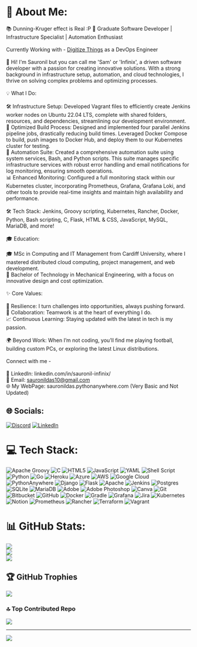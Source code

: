 # 💫 About Me:

📚 Dunning-Kruger effect is Real :P
🚀 Graduate Software Developer | Infrastructure Specialist | Automation Enthusiast<br><br>Currently Working with - [Digitize Things](http://www.digitizethings.com/) as a DevOps Engineer<br><br>👋 Hi! I'm Sauronil but you can call me 'Sam' or 'Infinix', a driven software developer with a passion for creating innovative solutions. With a strong background in infrastructure setup, automation, and cloud technologies, I thrive on solving complex problems and optimizing processes.<br><br>💡 What I Do:<br><br>    🛠 Infrastructure Setup: Developed Vagrant files to efficiently create Jenkins worker nodes on Ubuntu 22.04 LTS, complete with shared folders, resources, and dependencies, streamlining our development environment.<br>    🚀 Optimized Build Process: Designed and implemented four parallel Jenkins pipeline jobs, drastically reducing build times. Leveraged Docker Compose to build, push images to Docker Hub, and deploy them to our Kubernetes cluster for testing.<br>    🤖 Automation Suite: Created a comprehensive automation suite using system services, Bash, and Python scripts. This suite manages specific infrastructure services with robust error handling and email notifications for log monitoring, ensuring smooth operations.<br>    📊 Enhanced Monitoring: Configured a full monitoring stack within our Kubernetes cluster, incorporating Prometheus, Grafana, Grafana Loki, and other tools to provide real-time insights and maintain high availability and performance.<br><br>🛠 Tech Stack: Jenkins, Groovy scripting, Kubernetes, Rancher, Docker, Python, Bash scripting, C, Flask, HTML & CSS, JavaScript, MySQL, MariaDB, and more!<br><br>🎓 Education:<br><br>    🎓 MSc in Computing and IT Management from Cardiff University, where I mastered distributed cloud computing, project management, and web development.<br>    🔧 Bachelor of Technology in Mechanical Engineering, with a focus on innovative design and cost optimization.<br><br>✨ Core Values:<br><br>    💪 Resilience: I turn challenges into opportunities, always pushing forward.<br>    🤝 Collaboration: Teamwork is at the heart of everything I do.<br>    📈 Continuous Learning: Staying updated with the latest in tech is my passion.<br><br>🌍 Beyond Work: When I’m not coding, you’ll find me playing football, building custom PCs, or exploring the latest Linux distributions.<br><br>Connect with me - <br><br>💼 LinkedIn: linkedin.com/in/sauronil-infinix/<br>📧 Email: sauronildas10@gmail.com<br>🌐 My WebPage: sauronildas.pythonanywhere.com (Very Basic and Not Updated)


## 🌐 Socials:
[![Discord](https://img.shields.io/badge/Discord-%237289DA.svg?logo=discord&logoColor=white)](https://discord.gg/https://discord.gg/e9wGun6qJE) [![LinkedIn](https://img.shields.io/badge/LinkedIn-%230077B5.svg?logo=linkedin&logoColor=white)](https://linkedin.com/in/https://www.linkedin.com/in/sauronil-infinix/) 

# 💻 Tech Stack:
![Apache Groovy](https://img.shields.io/badge/Apache%20Groovy-4298B8.svg?style=for-the-badge&logo=Apache+Groovy&logoColor=white) ![C](https://img.shields.io/badge/c-%2300599C.svg?style=for-the-badge&logo=c&logoColor=white) ![HTML5](https://img.shields.io/badge/html5-%23E34F26.svg?style=for-the-badge&logo=html5&logoColor=white) ![JavaScript](https://img.shields.io/badge/javascript-%23323330.svg?style=for-the-badge&logo=javascript&logoColor=%23F7DF1E) ![YAML](https://img.shields.io/badge/yaml-%23ffffff.svg?style=for-the-badge&logo=yaml&logoColor=151515) ![Shell Script](https://img.shields.io/badge/shell_script-%23121011.svg?style=for-the-badge&logo=gnu-bash&logoColor=white) ![Python](https://img.shields.io/badge/python-3670A0?style=for-the-badge&logo=python&logoColor=ffdd54) ![Go](https://img.shields.io/badge/go-%2300ADD8.svg?style=for-the-badge&logo=go&logoColor=white) ![Heroku](https://img.shields.io/badge/heroku-%23430098.svg?style=for-the-badge&logo=heroku&logoColor=white) ![Azure](https://img.shields.io/badge/azure-%230072C6.svg?style=for-the-badge&logo=microsoftazure&logoColor=white) ![AWS](https://img.shields.io/badge/AWS-%23FF9900.svg?style=for-the-badge&logo=amazon-aws&logoColor=white) ![Google Cloud](https://img.shields.io/badge/GoogleCloud-%234285F4.svg?style=for-the-badge&logo=google-cloud&logoColor=white) ![PythonAnywhere](https://img.shields.io/badge/pythonanywhere-%232F9FD7.svg?style=for-the-badge&logo=pythonanywhere&logoColor=151515) ![Django](https://img.shields.io/badge/django-%23092E20.svg?style=for-the-badge&logo=django&logoColor=white) ![Flask](https://img.shields.io/badge/flask-%23000.svg?style=for-the-badge&logo=flask&logoColor=white) ![Apache](https://img.shields.io/badge/apache-%23D42029.svg?style=for-the-badge&logo=apache&logoColor=white) ![Jenkins](https://img.shields.io/badge/jenkins-%232C5263.svg?style=for-the-badge&logo=jenkins&logoColor=white) ![Postgres](https://img.shields.io/badge/postgres-%23316192.svg?style=for-the-badge&logo=postgresql&logoColor=white) ![SQLite](https://img.shields.io/badge/sqlite-%2307405e.svg?style=for-the-badge&logo=sqlite&logoColor=white) ![MariaDB](https://img.shields.io/badge/MariaDB-003545?style=for-the-badge&logo=mariadb&logoColor=white) ![Adobe](https://img.shields.io/badge/adobe-%23FF0000.svg?style=for-the-badge&logo=adobe&logoColor=white) ![Adobe Photoshop](https://img.shields.io/badge/adobe%20photoshop-%2331A8FF.svg?style=for-the-badge&logo=adobe%20photoshop&logoColor=white) ![Canva](https://img.shields.io/badge/Canva-%2300C4CC.svg?style=for-the-badge&logo=Canva&logoColor=white) ![Git](https://img.shields.io/badge/git-%23F05033.svg?style=for-the-badge&logo=git&logoColor=white) ![Bitbucket](https://img.shields.io/badge/bitbucket-%230047B3.svg?style=for-the-badge&logo=bitbucket&logoColor=white) ![GitHub](https://img.shields.io/badge/github-%23121011.svg?style=for-the-badge&logo=github&logoColor=white) ![Docker](https://img.shields.io/badge/docker-%230db7ed.svg?style=for-the-badge&logo=docker&logoColor=white) ![Gradle](https://img.shields.io/badge/Gradle-02303A.svg?style=for-the-badge&logo=Gradle&logoColor=white) ![Grafana](https://img.shields.io/badge/grafana-%23F46800.svg?style=for-the-badge&logo=grafana&logoColor=white) ![Jira](https://img.shields.io/badge/jira-%230A0FFF.svg?style=for-the-badge&logo=jira&logoColor=white) ![Kubernetes](https://img.shields.io/badge/kubernetes-%23326ce5.svg?style=for-the-badge&logo=kubernetes&logoColor=white) ![Notion](https://img.shields.io/badge/Notion-%23000000.svg?style=for-the-badge&logo=notion&logoColor=white) ![Prometheus](https://img.shields.io/badge/Prometheus-E6522C?style=for-the-badge&logo=Prometheus&logoColor=white) ![Rancher](https://img.shields.io/badge/rancher-%230075A8.svg?style=for-the-badge&logo=rancher&logoColor=white) ![Terraform](https://img.shields.io/badge/terraform-%235835CC.svg?style=for-the-badge&logo=terraform&logoColor=white) ![Vagrant](https://img.shields.io/badge/vagrant-%231563FF.svg?style=for-the-badge&logo=vagrant&logoColor=white)
# 📊 GitHub Stats:
![](https://github-readme-stats.vercel.app/api?username=sauronil-das&theme=dark&hide_border=false&include_all_commits=false&count_private=false)<br/>
![](https://github-readme-streak-stats.herokuapp.com/?user=sauronil-das&theme=dark&hide_border=false)<br/>
![](https://github-readme-stats.vercel.app/api/top-langs/?username=sauronil-das&theme=dark&hide_border=false&include_all_commits=false&count_private=false&layout=compact)

## 🏆 GitHub Trophies
![](https://github-profile-trophy.vercel.app/?username=sauronil-das&theme=radical&no-frame=false&no-bg=true&margin-w=4)

### 🔝 Top Contributed Repo
![](https://github-contributor-stats.vercel.app/api?username=sauronil-das&limit=5&theme=dark&combine_all_yearly_contributions=true)

---
[![](https://visitcount.itsvg.in/api?id=sauronil-das&icon=0&color=0)](https://visitcount.itsvg.in)

<!-- Proudly created with GPRM ( https://gprm.itsvg.in ) -->